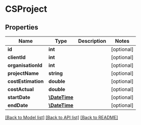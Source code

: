 # CSProject

## Properties
Name | Type | Description | Notes
------------ | ------------- | ------------- | -------------
**id** | **int** |  | [optional] 
**clientId** | **int** |  | [optional] 
**organisationId** | **int** |  | [optional] 
**projectName** | **string** |  | [optional] 
**costEstimation** | **double** |  | [optional] 
**costActual** | **double** |  | [optional] 
**startDate** | [**\DateTime**](\DateTime.md) |  | [optional] 
**endDate** | [**\DateTime**](\DateTime.md) |  | [optional] 

[[Back to Model list]](../README.md#documentation-for-models) [[Back to API list]](../README.md#documentation-for-api-endpoints) [[Back to README]](../README.md)


